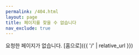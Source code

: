 ```yaml
---
permalink: /404.html
layout: page
title: 페이지를 찾을 수 없습니다
nav_exclude: true
---
```


요청한 페이지가 없습니다. [홈으로]({{ '/' | relative_url }})
